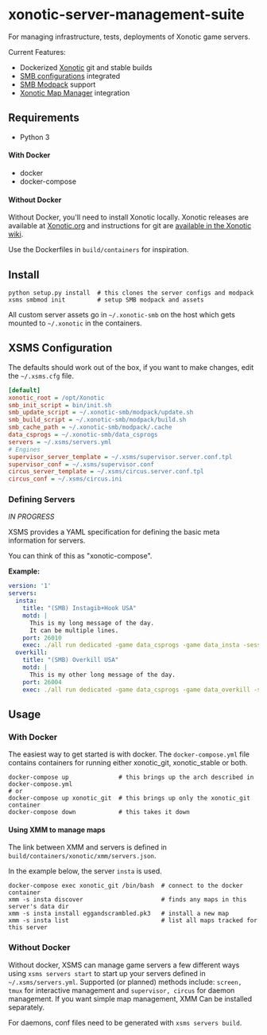 # xonotic-server-management-suite

For managing infrastructure, tests, deployments of Xonotic game servers.

Current Features:

* Dockerized [Xonotic](http://xonotic.org) git and stable builds 
* [SMB configurations](https://github.com/MarioSMB/smb-servers) integrated
* [SMB Modpack](https://github.com/MarioSMB/modpack) support
* [Xonotic Map Manager](https://github.com/z/xonotic-map-manager) integration

## Requirements

* Python 3

#### With Docker

* docker
* docker-compose

#### Without Docker

Without Docker, you'll need to install Xonotic locally. Xonotic releases are available at [Xonotic.org](http://www.xonotic.org/download) and instructions for git are [available in the Xonotic wiki](https://gitlab.com/xonotic/xonotic/wikis/Repository_Access).

Use the Dockerfiles in `build/containers` for inspiration.

## Install

```
python setup.py install  # this clones the server configs and modpack
xsms smbmod init         # setup SMB modpack and assets
```

All custom server assets go in `~/.xonotic-smb` on the host which gets mounted
to `~/.xonotic` in the containers.

## XSMS Configuration

The defaults should work out of the box, if you want to make changes, edit the `~/.xsms.cfg` file.

```ini
[default]
xonotic_root = /opt/Xonotic
smb_init_script = bin/init.sh
smb_update_script = ~/.xonotic-smb/modpack/update.sh
smb_build_script = ~/.xonotic-smb/modpack/build.sh
smb_cache_path = ~/.xonotic-smb/modpack/.cache
data_csprogs = ~/.xonotic-smb/data_csprogs
servers = ~/.xsms/servers.yml
# Engines
supervisor_server_template = ~/.xsms/supervisor.server.conf.tpl
supervisor_conf = ~/.xsms/supervisor.conf
circus_server_template = ~/.xsms/circus.server.conf.tpl
circus_conf = ~/.xsms/circus.ini
```

### Defining Servers

*IN PROGRESS*

XSMS provides a YAML specification for defining the basic meta information for servers.

You can think of this as "xonotic-compose".

**Example:**

```yaml
version: '1'
servers:
  insta:
    title: "(SMB) Instagib+Hook USA"
    motd: |
      This is my long message of the day.
      It can be multiple lines.
    port: 26010
    exec: ./all run dedicated -game data_csprogs -game data_insta -sessionid insta +serverconfig configs/info-usainsta.cfg
  overkill:
    title: "(SMB) Overkill USA"
    motd: |
      This is my other long message of the day.
    port: 26004
    exec: ./all run dedicated -game data_csprogs -game data_overkill -sessionid overkill +serverconfig configs/info-overkill.cfg
```

## Usage

### With Docker

The easiest way to get started is with docker. The `docker-compose.yml` file contains containers for running either xonotic_git, xonotic_stable or both. 

```
docker-compose up              # this brings up the arch described in docker-compose.yml
# or
docker-compose up xonotic_git  # this brings up only the xonotic_git container 
docker-compose down            # this takes it down
```

#### Using XMM to manage maps

The link between XMM and servers is defined in `build/containers/xonotic/xmm/servers.json`.

In the example below, the server `insta` is used.

```
docker-compose exec xonotic_git /bin/bash  # connect to the docker container
xmm -s insta discover                      # finds any maps in this server's data dir
xmm -s insta install eggandscrambled.pk3   # install a new map
xmm -s insta list                          # list all maps tracked for this server
```

### Without Docker

Without docker, XSMS can manage game servers a few different ways using `xsms servers start` to start up your servers defined in `~/.xsms/servers.yml`. Supported (or planned) methods include: `screen, tmux` for interactive management and  `supervisor, circus` for daemon management. If you want simple map management, XMM Can be installed separately.

For daemons, conf files need to be generated with `xsms servers build`.
